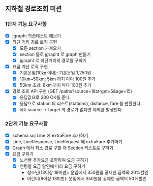 ## 지하철 경로조회 미션

### 1단계 기능 요구사항

- [x] jgrapht 학습테스트 해보기
- [x] 최단 거리 경로 로직 구현
    - [x] 모든 section 가져오기
    - [x] section 들로 jgrapht 로 graph 만들기
    - [x] jgrapht 로 최단거리의 경로를 구하기
- [x] 요금 계산 로직 구현
    - [x] 기본운임(10㎞ 이내): 기본운임 1,250원
    - [x] 10km~50km: 5km 까지 마다 100원 추가
    - [x] 50km 초과: 8km 까지 마다 100원 추가
- [x] 경로 조회 API 구현 (GET /paths?source=1&target=5&age=15)
  - [x] 응답값으로 200 OK를 준다.
  - [x] 응답으로 station 의 리스트(stations), distance, fare 를 반환한다.
  - [x] `예외` source -> target 의 경로가 없다면 예외를 발생한다.

### 2단계 기능 요구사항
- [x] schema.sql Line 에 extraFare 추가하기
- [x] Line, LineResponse, LineRequest 에 extraFare 추가하기
- [x] Graph 에서 최소 경로 구할 때 Section 리스트로 구하기
- [x] 요금 구하기
  - [x] 노선별 추가요금 포함하여 요금 구하기
  - [x] 연령별 요금 할인에 따라 요금 구하기
    - 청소년(13이상 19미만): 운임에서 350원을 공제한 금액의 20%할인
    - 어린이(6이상 13미만): 운임에서 350원을 공제한 금액의 50%할인
